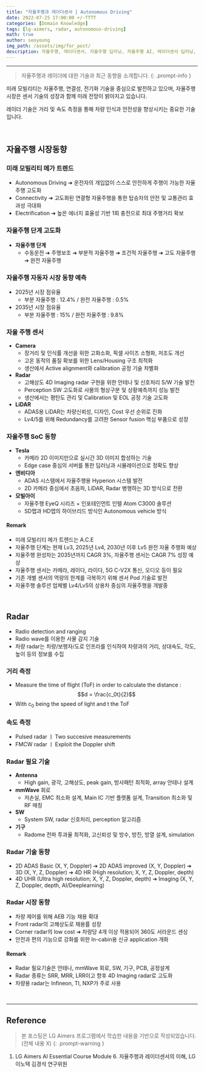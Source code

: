 ```yaml
---
title: "자율주행과 레이더센서 | Autonomous Driving"
date: 2022-07-25 17:00:00 +/-TTTT
categories: [Domain Knowledge]
tags: [lg-aimers, radar, autonomous-driving]
math: true
author: seoyoung
img_path: /assets/img/for_post/
description: 자율주행, 레이더센서, 자율주행 딥러닝, 자율주행 AI, 레이더센서 딥러닝, 레이더센서 AI, Autonomous Driving, Radar
---
```




------------------

> 자율주행과 레이더에 대한 기술과 최근 동향을 소개합니다.
{: .prompt-info }

미래 모빌리티는 자율주행, 연결성, 전기화 기술을 중심으로 발전하고 있으며, 자율주행 시장은 센서 기술의 성장과 함께 미래 전망이 밝아지고 있습니다. 

레이더 기술은 거리 및 속도 측정을 통해 차량 인식과 안전성을 향상시키는 중요한 기술입니다.

&nbsp;
&nbsp;
&nbsp;

## **자율주행 시장동향**

### **미래 모빌리티 메가 트렌드**

- Autonomous Driving ➔ 운전자의 개입없이 스스로 안전하게 주행이 가능한 자율주행 고도화
- Connectivity ➔ 고도화된 연결형 자율주행을 통한 탑승자의 안전 및 교통관리 효과성 극대화
- Electrification ➔ 높은 에너지 효율성 기반 1회 충전으로 최대 주행거리 확보



### **자율주행 단계 고도화**

- **자율주행 단계**
  - 수동운전 ➔ 주행보조 ➔ 부분적 자율주행 ➔ 조건적 자율주행 ➔ 고도 자율주행 ➔ 완전 자율주행



### **자율주행 자동자 시장 동향 예측**

- 2025년 시장 점유율
  - 부분 자율주행 : 12.4% / 완전 자율주행 : 0.5%
- 2035년 시장 점유율
  - 부분 자율주행 : 15% / 완전 자율주행 : 9.8%



### **자율 주행 센서**

- **Camera**
  - 장거리 및 인식률 개선을 위한 고화소화, 픽셀 사이즈 소형화, 저조도 개선
  - 고온 동작의 품질 확보를 위한 Lens/Housing 구조 최적화
  - 생산에서 Active alignment와 calibration 공정 기술 차별화
- **Radar**
  - 고해상도 4D Imaging radar 구현을 위한 안테나 및 신호처리 S/W 기술 발전
  - Perception SW 고도화로 사물의 형상구분 및 상황예측까지 성능 발전
  - 생산에서는 평탄도 관리 및 Calibration 및 EOL 공정 기술 고도화
- **LiDAR**
  - ADAS용 LiDAR는 차량신뢰성, 디자인, Cost 우선 순위로 진화
  - Lv4/5를 위해 Redundancy를 고려한 Sensor fusion 핵심 부품으로 성장



### **자율주행 SoC 동향**

- **Tesla**
  - 카메라 2D 이미지만으로 실시간 3D 이미지 합성하는 기술
  - Edge case 중심의 서버를 통한 딥러닝과 시뮬레이션으로 정확도 향상
- **엔비디아**
  - ADAS 시스템에서 자율주행용 Hyperion 시스템 발전
  - 2D 카메라 중심에서 초음파, LiDAR, Radar 병행하는 3D 방식으로 전환
- **모빌아이**
  - 자율주행 EyeQ 시리즈 + 인포테인먼트 인텔 Atom C3000 솔루션
  - SD맵과 HD맵의 하이브리드 방식인 Autonomous vehicle 방식



#### Remark

- 미래 모빌리티 메가 트렌드는 A.C.E
- 자율주행 단계는 현재 Lv3, 2025년 Lv4, 2030년 이후 Lv5 완전 자율 주행화 예상
- 자율주행 완성차는 2035년까지 CAGR 3%, 자율주행 센서는 CAGR 7% 성장 예상
- 자율주행 센서는 카메라, 레이다, 라이다, 5G C-V2X 통신, 오디오 등이 필요
- 기존 개별 센서의 역량의 한계를 극복하기 위해 센서 Pod 기술로 발전
- 자율주행 솔루션 업체별 Lv4/Lv5의 상용차 중심의 자율주행을 개발중

&nbsp;
&nbsp;
&nbsp;

## **Radar**

- Radio detection and ranging
- Radio wave를 이용한 사물 감지 기술
- 차량 radar는 차량/보행자/도로 인프라를 인식하여 차량과의 거리, 상대속도, 각도, 높이 등의 정보를 수집



### **거리 측정**

- Measure the time of flight (ToF) in order to calculate the distance : $$d = \frac{c_0t}{2}$$
- With c<sub>0</sub> being the speed of light and t the ToF



### **속도 측정**

- Pulsed radar ㅣ Two succesive measurements
- FMCW radar ㅣ Exploit the Doppler shift



### **Radar 필요 기술**

- **Antenna**
  - High gain, 광각, 고해상도, peak gain, 방사패턴 최적화, array 안테나 설계
- **mmWave** 회로
  - 저손실, EMC 최소화 설계, Main IC 기반 플랫폼 설계, Transition 최소화 및 RF 매칭
- **SW**
  - System SW, radar 신호처리, perception 알고리즘
- **기구**
  - Radome 전파 투과율 최적화, 고신뢰성 및 방수, 방진, 방열 설계, simulation



### **Radar 기술 동향**

- 2D ADAS Basic (X, Y, Doppler) ➔ 2D ADAS improved (X, Y, Doppler) ➔ 3D (X, Y, Z, Doppler) ➔ 4D HR (High resolution; X, Y, Z, Doppler, depth)
 - 4D UHR (Ultra high resolution; X, Y, Z, Doppler, depth) ➔ Imaging (X, Y, Z, Doppler, depth, AI/Deeplearning)



### **Radar 시장 동향**

- 차량 제어를 위해 AEB 기능 채용 확대
- Front radar의 고해상도로 채용률 성장
- Corner radar의 low cost ➔ 차량당 4개 이상 적용되어 360도 서라운드 센싱
- 안전과 편의 기능으로 강화를 위한 In-cabin용 신규 application 개화



#### Remark

- Radar 필요기술은 안테나, mmWave 회로, SW, 기구, PCB, 공정설계
- Radar 종류는 SRR, MRR, LRR이고 향후 4D Imaging radar로 고도화
- 차량용 radar는 Infineon, TI, NXP가 주로 사용

&nbsp;
&nbsp;
&nbsp;


----------
## Reference
> 본 포스팅은 LG Aimers 프로그램에서 학습한 내용을 기반으로 작성되었습니다. (전체 내용 X)
{: .prompt-warning }

1. LG Aimers AI Essential Course Module 6. 자율주행과 레이더센서의 이해, LG이노텍 김경석 연구위원


